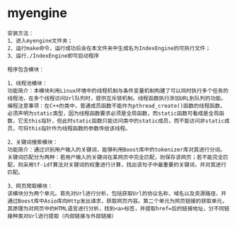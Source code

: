# myengine
    安装方法：
    1、进入myengine文件夹；
    2、运行make命令，运行成功后会在本文件夹中生成名为IndexEngine的可执行文件；
    3、运行./IndexEngine即可启动程序
    
    程序包含模块：
    
    1、线程池模块：
    功能简介：本模块利用Linux环境中的线程机制与条件变量机制构建了可以同时执行多个任务的线程池，在多个线程访问Url队列时，提供互斥锁机制。线程函数执行添加URL到队列的功能。
    编程注意事项：在C++的类中，普通成员函数不能作为pthread_create()函数的线程函数，必须声明为static类型，因为线程函数要求必须是全局函数，而static函数可看成是全局函数，它无this指针，但此时static函数只能访问类中的static成员，而不能访问非static成员，可将this指针作为线程函数的参数传给该线程。 
    
    2、关键词搜索模块：
    功能简介：通过识别用户输入的关键词，能够利用Boost库中的tokenizer库对其进行分词。关键词匹配分为两种：若用户输入的关键词在某网页中完全匹配，则保存该网页；若不能完全匹配，则采用tf-idf算法对关键词的权重进行计算，找出该句子中最重要的关键词，并对其进行匹配。
    
    3、网页爬取模块：
    该模块分为两个单元。首先对Url进行分析，包括获取Url的协议名称、域名以及资源路径，并通过Boost库中Asio库向Http发出请求，获取网页内容。第二个单元为网页链接的获取单元，其原理为对网页中的HTML语言进行分析，找到<a>标签，并提取href=后的链接地址，分不同链接种类对Url进行提取（内部链接与外部链接）

